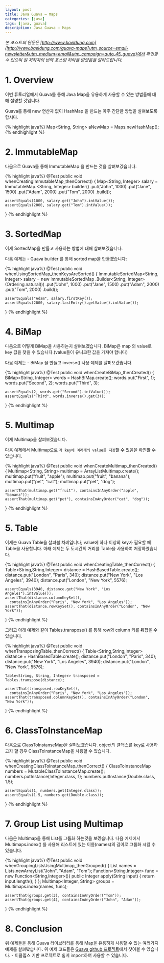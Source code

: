 ```yaml
---
layout: post
title: Java Guava – Maps
categories: [java]
tags: [java, guava]
description: Java Guava – Maps
---
```


*본 포스트의 원문은 [http://www.baeldung.com](http://www.baeldung.com/guava-maps?utm_source=email-newsletter&utm_medium=email&utm_campaign=auto_45_guava)에서 확인할 수 있으며 원 저작자의 번역 포스팅 허락을 받았음을 알려드립니다.*

#  1. Overview

이번 튜토리얼에서 Guava를 통해 Java Map을 유용하게 사용할 수 있는 방법들에 대해 설명할 것입니다.

Guava를 통해 new 연산자 없이 HashMap 을 만드는 아주 간단한 방법을 살펴보도록 합시다. 


{% highlight java%}
Map<String, String> aNewMap = Maps.newHashMap();
{% endhighlight %}


# 2. ImmutableMap

다음으로 Guava를 통해 ImmutableMap 을 만드는 것을 살펴보겠습니다:


{% highlight java%}
@Test
public void whenCreatingImmutableMap_thenCorrect() {
    Map<String, Integer> salary = ImmutableMap.<String, Integer> builder()
      .put("John", 1000)
      .put("Jane", 1500)
      .put("Adam", 2000)
      .put("Tom", 2000)
      .build();
 
    assertEquals(1000, salary.get("John").intValue());
    assertEquals(2000, salary.get("Tom").intValue());
}
{% endhighlight %}


# 3. SortedMap

이제 SortedMap을 만들고 사용하는 방법에 대해 살펴보겠습니다.

다음 예제는 - Guava builder 를 통해 sorted map을 만들겠습니다:


{% highlight java%}
@Test
public void whenUsingSortedMap_thenKeysAreSorted() {
    ImmutableSortedMap<String, Integer> salary = new ImmutableSortedMap
      .Builder<String, Integer>(Ordering.natural())
      .put("John", 1000)
      .put("Jane", 1500)
      .put("Adam", 2000)
      .put("Tom", 2000)
      .build();
 
    assertEquals("Adam", salary.firstKey());
    assertEquals(2000, salary.lastEntry().getValue().intValue());
}
{% endhighlight %}


# 4. BiMap

다음으로 어떻게 BiMap을 사용하는지 살펴보겠습니다. BiMap은 map 의 value로 key 값을 찾을 수 있습니다.(value들이 유니크한 값을 가져야 합니다)

다음 예제는 - BiMap 을 만들고 inverse() 사용 예제를 살펴보겠습니다.


{% highlight java%}
@Test
public void whenCreateBiMap_thenCreated() {
    BiMap<String, Integer> words = HashBiMap.create();
    words.put("First", 1);
    words.put("Second", 2);
    words.put("Third", 3);
 
    assertEquals(2, words.get("Second").intValue());
    assertEquals("Third", words.inverse().get(3));
}
{% endhighlight %}


# 5. Multimap

이제 Multimap을 살펴보겠습니다. 


다음 예제에서 Multimap으로 `각 key에 여러개의 value를 저장`할 수 있음을 확인할 수 있습니다. 

{% highlight java%}
@Test
public void whenCreateMultimap_thenCreated() {
    Multimap<String, String> multimap = ArrayListMultimap.create();
    multimap.put("fruit", "apple");
    multimap.put("fruit", "banana");
    multimap.put("pet", "cat");
    multimap.put("pet", "dog");
 
    assertThat(multimap.get("fruit"), containsInAnyOrder("apple", "banana"));
    assertThat(multimap.get("pet"), containsInAnyOrder("cat", "dog"));
}
{% endhighlight %}


# 5. Table

이제는 Guava Table을 살펴볼 차례입니다; value에 하나 이상의 key가 필요할 때 Table을 사용합니다. 
아래 예제는 두 도시간의 거리를 Table을 사용하여 저장하였습니다. 

{% highlight java%}
@Test
public void whenCreatingTable_thenCorrect() {
    Table<String,String,Integer> distance = HashBasedTable.create();
    distance.put("London", "Paris", 340);
    distance.put("New York", "Los Angeles", 3940);
    distance.put("London", "New York", 5576);
 
    assertEquals(3940, distance.get("New York", "Los Angeles").intValue());
    assertThat(distance.columnKeySet(), 
      containsInAnyOrder("Paris", "New York", "Los Angeles"));
    assertThat(distance.rowKeySet(), containsInAnyOrder("London", "New York"));
}
{% endhighlight %}


그리고 아래 예제와 같이 Tables.transpose() 를 통해 row와 column 키를 뒤집을 수 있습니다. 

{% highlight java%}
@Test
public void whenTransposingTable_thenCorrect() {
    Table<String,String,Integer> distance = HashBasedTable.create();
    distance.put("London", "Paris", 340);
    distance.put("New York", "Los Angeles", 3940);
    distance.put("London", "New York", 5576);
 
    Table<String, String, Integer> transposed = Tables.transpose(distance);
 
    assertThat(transposed.rowKeySet(), 
      containsInAnyOrder("Paris", "New York", "Los Angeles"));
    assertThat(transposed.columnKeySet(), containsInAnyOrder("London", "New York"));
}
{% endhighlight %}



# 6. ClassToInstanceMap

다음으로 ClassToInstanseMap을 살펴보겠습니다. object의 클래스를 key로 사용하고자 할 경우 ClassToInstanceMap을 사용할 수 있습니다. 


{% highlight java%}
@Test
public void whenCreatingClassToInstanceMap_thenCorrect() {
    ClassToInstanceMap<Number> numbers = MutableClassToInstanceMap.create();
    numbers.putInstance(Integer.class, 1);
    numbers.putInstance(Double.class, 1.5);
 
    assertEquals(1, numbers.get(Integer.class));
    assertEquals(1.5, numbers.get(Double.class));
}
{% endhighlight %}



# 7. Group List using Multimap

다음은 Multimap을 통해 List를 그룹화 하는것을 보겠습니다. 다음 예제에서 Multimaps.index() 를 사용해 리스트에 있는 이름(names)의 길이로 그룹화 시킬 수 있습니다. 


{% highlight java%}
@Test
public void whenGroupingListsUsingMultimap_thenGrouped() {
    List<String> names = Lists.newArrayList("John", "Adam", "Tom");
    Function<String,Integer> func = new Function<String,Integer>(){
        public Integer apply(String input) {
            return input.length();
        }
    };
    Multimap<Integer, String> groups = Multimaps.index(names, func);
 
    assertThat(groups.get(3), containsInAnyOrder("Tom"));
    assertThat(groups.get(4), containsInAnyOrder("John", "Adam"));
}
{% endhighlight %}



# 8. Conclusion

위 예제들을 통해 Guava 라이브러리를 통해 Map을 유용하게 사용할 수 있는 여러가지 예제를 살펴봤습니다. 
위 예제 코드들은 [Guava github 프로젝트](https://github.com/eugenp/tutorials/tree/master/guava#readme)에서 찾아볼 수 있습니다. - 이클립스 기반 프로젝트로 쉽게 import하여 사용할 수 있습니다. 













